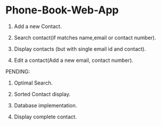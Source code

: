 # Phone-Book-Web-App

1. Add a new Contact.

2. Search contact(if matches name,email or contact number).

3. Display contacts (but with single email id and contact).

4. Edit a contact(Add a new email, contact number).

PENDING:

1. Optimal Search.

2. Sorted Contact display.

3. Database implementation.

4. Display complete contact.




